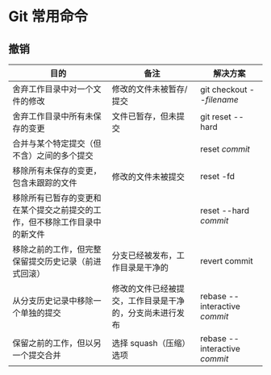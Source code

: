 # Git 常用命令

## 撤销

| 目的                                                                       | 备注                                                     | 解决方案                      |
| -------------------------------------------------------------------------- | -------------------------------------------------------- | ----------------------------- |
| 舍弃工作目录中对一个文件的修改                                             | 修改的文件未被暂存/提交                                  | git checkout --_filename_     |
| 舍弃工作目录中所有未保存的变更                                             | 文件已暂存，但未提交                                     | git reset --hard              |
| 合并与某个特定提交（但不含）之间的多个提交                                 |                                                          | reset _commit_                |
| 移除所有未保存的变更，包含未跟踪的文件                                     | 修改的文件未被提交                                       | reset -fd                     |
| 移除所有已暂存的变更和在某个提交之前提交的工作，但不移除工作目录中的新文件 |                                                          | reset --hard _commit_         |
| 移除之前的工作，但完整保留提交历史记录（前进式回滚）                       | 分支已经被发布，工作目录是干净的                         | revert commit                 |
| 从分支历史记录中移除一个单独的提交                                         | 修改的文件已经被提交，工作目录是干净的，分支尚未进行发布 | rebase --interactive _commit_ |
| 保留之前的工作，但以另一个提交合并                                         | 选择 squash（压缩）选项                                  | rebase --interactive _commit_ |
